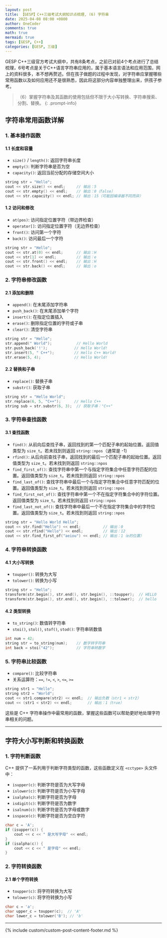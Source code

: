 ```yaml
---
layout: post
title: 【GESP】C++三级考试大纲知识点梳理, (6) 字符串
date: 2025-04-08 08:00 +0800
author: OneCoder
comments: true
math: true
mermaid: true
tags: [GESP, C++]
categories: [GESP, 三级]
---
```

GESP C++三级官方考试大纲中，共有8条考点，之前已对前4个考点进行了总结梳理，6号考点是关于C++语言字符串应用的，属于基本语言语法和应用范围，网上的资料很多，本不想再赘述。但在孩子做题的过程中发现，对字符串应掌握哪些常用函数以及如何应用还不是很熟悉，因此将这部分内容单独整理出来，供孩子参考。
> （6）掌握字符串及其函数的使用包括但不限于大小写转换、字符串搜索、分割、替换。
{: .prompt-info}

<!--more-->

## 字符串常用函数详解

### 1. 基本操作函数

#### 1.1 长度和容量

- `size()` / `length()`: 返回字符串长度
- `empty()`: 判断字符串是否为空
- `capacity()`: 返回当前分配的存储空间大小

```cpp
string str = "Hello";
cout << str.size() << endl;     // 输出：5
cout << str.empty() << endl;    // 输出：0（false）
cout << str.capacity() << endl; // 输出：15（可能因编译器不同而异）
```

#### 1.2 访问和修改

- `at(pos)`: 访问指定位置字符（带边界检查）
- `operator[]`: 访问指定位置字符（无边界检查）
- `front()`: 访问第一个字符
- `back()`: 访问最后一个字符

```cpp
string str = "Hello";
cout << str.at(0) << endl;      // 输出：H
cout << str[1] << endl;         // 输出：e
cout << str.front() << endl;    // 输出：H
cout << str.back() << endl;     // 输出：o
```

### 2. 字符串修改函数

#### 2.1 添加和删除

- `append()`: 在末尾添加字符串
- `push_back()`: 在末尾添加单个字符
- `insert()`: 在指定位置插入
- `erase()`: 删除指定位置的字符或子串
- `clear()`: 清空字符串

```cpp
string str = "Hello";
str.append(" World");           // Hello World
str.push_back('!');            // Hello World!
str.insert(5, " C++");         // Hello C++ World!
str.erase(5, 4);               // Hello World!
```

#### 2.2 替换和子串

- `replace()`: 替换子串
- `substr()`: 获取子串

```cpp
string str = "Hello World";
str.replace(6, 5, "C++");      // Hello C++
string sub = str.substr(6, 3);  // 获取子串："C++"
```

### 3. 字符串查找函数

#### 3.1 查找函数

- `find()`: 从前向后查找子串，返回找到的第一个匹配子串的起始位置。返回值类型为 `size_t`。若未找到则返回 `string::npos`（通常是 -1）
- `rfind()`: 从后向前查找子串，返回找到的最后一个匹配子串的起始位置。返回值类型为 `size_t`。若未找到则返回 `string::npos`
- `find_first_of()`: 查找字符串中第一个与指定字符集合中任意字符匹配的位置。返回值类型为 `size_t`。若未找到则返回 `string::npos`
- `find_last_of()`: 查找字符串中最后一个与指定字符集合中任意字符匹配的位置。返回值类型为 `size_t`。若未找到则返回 `string::npos`
- `find_first_not_of()`: 查找字符串中第一个不在指定字符集合中的字符位置。返回值类型为 `size_t`。若未找到则返回 `string::npos`
- `find_last_not_of()`: 查找字符串中最后一个不在指定字符集合中的字符位置。返回值类型为 `size_t`。若未找到则返回 `string::npos`

```cpp
string str = "Hello World Hello";
cout << str.find("Hello") << endl;          // 输出：0
cout << str.rfind("Hello") << endl;         // 输出：12
cout << str.find_first_of("aeiou") << endl; // 输出：1（e的位置）
```

### 4. 字符串转换函数

#### 4.1 大小写转换

- `toupper()`: 转换为大写
- `tolower()`: 转换为小写

```cpp
string str = "Hello";
transform(str.begin(), str.end(), str.begin(), ::toupper);  // HELLO
transform(str.begin(), str.end(), str.begin(), ::tolower);  // hello
```

#### 4.2 类型转换

- `to_string()`: 数值转字符串
- `stoi()`, `stol()`, `stof()`, `stod()`: 字符串转数值

```cpp
int num = 42;
string str = to_string(num);    // 数字转字符串
int back = stoi("42");          // 字符串转数字
```

### 5. 字符串比较函数

- `compare()`: 比较字符串
- 关系运算符：`==`, `!=`, `<`, `>`, `<=`, `>=`

```cpp
string str1 = "Hello";
string str2 = "World";
cout << str1.compare(str2) << endl;  // 输出负数（str1 < str2）
cout << (str1 < str2) << endl;       // 输出：1（true）
```

这些是 C++ 字符串操作中最常用的函数，掌握这些函数可以帮助更好地处理字符串相关的问题。

---

## 字符大小写判断和转换函数

### 1. 字符判断函数

C++ 提供了一系列用于判断字符类型的函数，这些函数定义在 `<cctype>` 头文件中：

- `isupper(c)`: 判断字符是否为大写字母
- `islower(c)`: 判断字符是否为小写字母
- `isalpha(c)`: 判断字符是否为字母
- `isdigit(c)`: 判断字符是否为数字
- `isalnum(c)`: 判断字符是否为字母或数字
- `isspace(c)`: 判断字符是否为空白字符

```cpp
char c = 'A';
if (isupper(c)) {
    cout << c << " 是大写字母" << endl;
}
if (isalpha(c)) {
    cout << c << " 是字母" << endl;
}
```

### 2. 字符转换函数

#### 2.1 单个字符转换

- `toupper(c)`: 将字符转换为大写
- `tolower(c)`: 将字符转换为小写

```cpp
char c = 'a';
char upper_c = toupper(c);  // 'A'
char lower_c = tolower('B'); // 'b'
```

---
{% include custom/custom-post-content-footer.md %}
